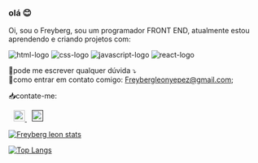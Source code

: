 ### olá 😊

Oi, sou o Freyberg, sou um programador FRONT END, atualmente estou aprendendo e criando projetos com:

<img src="https://img.shields.io/badge/HTML5-E34F26?style=for-the-badge&logo=html5&logoColor=white" alt="html-logo"/>  <img src="https://img.shields.io/badge/CSS3-1572B6?style=for-the-badge&logo=css3&logoColor=white" alt="css-logo"/>  <img src="https://img.shields.io/badge/JavaScript-F7DF1E?style=for-the-badge&logo=javascript&logoColor=black" alt="javascript-logo" /> 
<img src="https://img.shields.io/badge/React-20232A?style=for-the-badge&logo=react&logoColor=61DAFB" alt="react-logo" />

:speech_balloon:pode me escrever qualquer dúvida :arrow_heading_down:
<br>
:e-mail:como entrar em contato comigo: Freybergleonyepez@gmail.com;

:inbox_tray:contate-me:
<br>

  <a href="https://instagram.com/freyberg_leon?igshid=OGQ5ZDc2ODk2ZA==">
<img src="https://icones.pro/wp-content/uploads/2021/02/instagram-logo-icone5.png" style="margin-left:10px; max-width:100%; width:22px; height:22px;" alt="Icono de Instagram con colores originales del logo" /> 
  </a>
  <a href="">
  <img src="https://cdn-icons-png.flaticon.com/512/3938/3938061.png" style="margin-left:10px; max-width:100%; width:22px; height:22px;" alt="logo" />
  </a>












[![Freyberg leon stats](https://github-readme-stats.vercel.app/api?username=Freybergleon23)](https://github.com/anuraghazra/github-readme-stats)

[![Top Langs](https://github-readme-stats.vercel.app/api/top-langs/?username=Freybergleon23)](https://github.com/anuraghazra/github-readme-stats)
